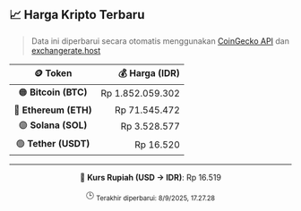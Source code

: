 

<!-- HARGA_KRIPTO -->
## 📈 Harga Kripto Terbaru

> Data ini diperbarui secara otomatis menggunakan [CoinGecko API](https://www.coingecko.com/) dan [exchangerate.host](https://exchangerate.host/)

<div align="center">

| 🪙 Token | 💰 Harga (IDR) |
|:------:|---------------:|
| 🟠 **Bitcoin (BTC)**   | Rp 1.852.059.302 |
| 🔵 **Ethereum (ETH)**  | Rp 71.545.472 |
| 🟣 **Solana (SOL)**    | Rp 3.528.577 |
| 🟢 **Tether (USDT)**   | Rp 16.520 |

---

💱 **Kurs Rupiah (USD → IDR)**: Rp 16.519

🕒 <sub>Terakhir diperbarui: 8/9/2025, 17.27.28</sub>

</div>
<!-- /HARGA_KRIPTO -->